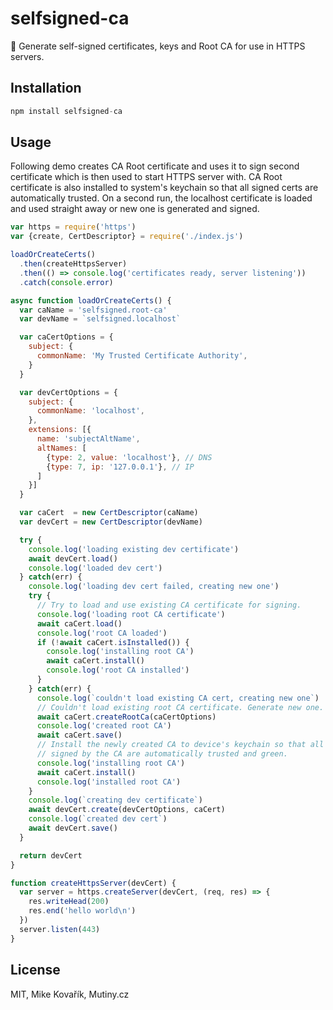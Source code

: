 # selfsigned-ca

🔑 Generate self-signed certificates, keys and Root CA for use in HTTPS servers.

## Installation

```js
npm install selfsigned-ca
```

## Usage

Following demo creates CA Root certificate and uses it to sign second certificate which is then used to start HTTPS server with. CA Root certificate is also installed to system's keychain so that all signed certs are automatically trusted. On a second run, the localhost certificate is loaded and used straight away or new one is generated and signed.

```js
var https = require('https')
var {create, CertDescriptor} = require('./index.js')

loadOrCreateCerts()
  .then(createHttpsServer)
  .then(() => console.log('certificates ready, server listening'))
  .catch(console.error)

async function loadOrCreateCerts() {
  var caName = 'selfsigned.root-ca'
  var devName = `selfsigned.localhost`

  var caCertOptions = {
    subject: {
      commonName: 'My Trusted Certificate Authority',
    }
  }

  var devCertOptions = {
    subject: {
      commonName: 'localhost',
    },
    extensions: [{
      name: 'subjectAltName',
      altNames: [
        {type: 2, value: 'localhost'}, // DNS
        {type: 7, ip: '127.0.0.1'}, // IP
      ]
    }]
  }

  var caCert  = new CertDescriptor(caName)
  var devCert = new CertDescriptor(devName)

  try {
    console.log('loading existing dev certificate')
    await devCert.load()
    console.log('loaded dev cert')
  } catch(err) {
    console.log('loading dev cert failed, creating new one')
    try {
      // Try to load and use existing CA certificate for signing.
      console.log('loading root CA certificate')
      await caCert.load()
      console.log('root CA loaded')
      if (!await caCert.isInstalled()) {
        console.log('installing root CA')
        await caCert.install()
        console.log('root CA installed')
      }
    } catch(err) {
      console.log(`couldn't load existing CA cert, creating new one`)
      // Couldn't load existing root CA certificate. Generate new one.
      await caCert.createRootCa(caCertOptions)
      console.log('created root CA')
      await caCert.save()
      // Install the newly created CA to device's keychain so that all dev certificates
      // signed by the CA are automatically trusted and green.
      console.log('installing root CA')
      await caCert.install()
      console.log('installed root CA')
    }
    console.log(`creating dev certificate`)
    await devCert.create(devCertOptions, caCert)
    console.log(`created dev cert`)
    await devCert.save()
  }

  return devCert
}

function createHttpsServer(devCert) {
  var server = https.createServer(devCert, (req, res) => {
    res.writeHead(200)
    res.end('hello world\n')
  })
  server.listen(443)
}
```

## License

MIT, Mike Kovařík, Mutiny.cz